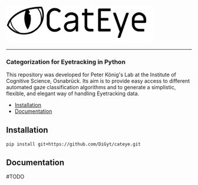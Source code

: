 
<img src="/files/imgs/cateye_header.png" alt="CatEye logo" height="100"/>

___
### Categorization for Eyetracking in Python

This repository was developed for Peter König's Lab at the Institute of Cognitive Science, Osnabrück. Its aim is to provide easy access to different automated gaze classification algorithms and to generate a simplistic, flexible, and elegant way of handling Eyetracking data.

- [Installation](#installation)
- [Documentation](#documentation)

## Installation
```
pip install git+https://github.com/DiGyt/cateye.git
```

## Documentation

 #TODO
